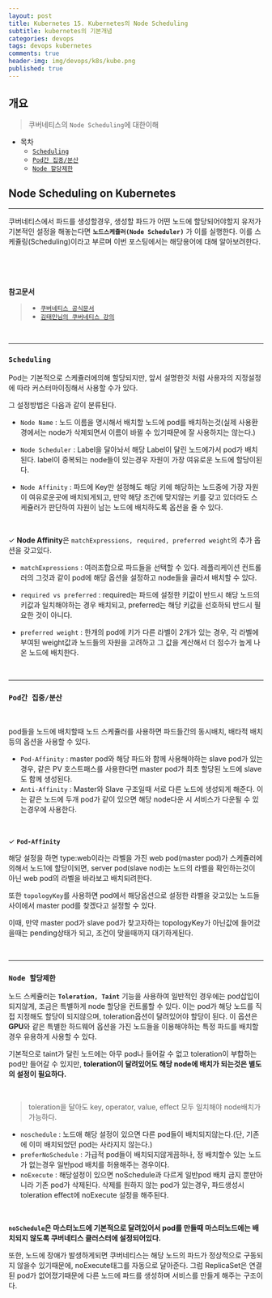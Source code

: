 ```yaml
---
layout: post
title: Kubernetes 15. Kubernetes의 Node Scheduling
subtitle: kubernetes의 기본개념
categories: devops
tags: devops kubernetes
comments: true
header-img: img/devops/k8s/kube.png
published: true
---
```


## 개요
> 쿠버네티스의 `Node Scheduling`에 대한이해
  
- 목차
	- [`Scheduling`](#scheduling)
	- [`Pod간 집중/분산`](#pod간-집중분산)
	- [`Node 할당제한`](#node-할당제한)
  
## Node Scheduling on Kubernetes
---
쿠버네티스에서 파드를 생성할경우, 생성할 파드가 어떤 노드에 할당되어야할지 유저가 기본적인 설정을 해놓는다면 **`노드스케쥴러(Node Scheduler)`** 가 이를 실행한다. 이를 스케쥴링(Scheduling)이라고 부르며 이번 포스팅에서는 해당용어에 대해 알아보려한다.

<br><br><br>


**참고문서**
> - [`쿠버네티스 공식문서`](https://kubernetes.io/ko/docs/concepts/scheduling-eviction/kube-scheduler/)
> - [`김태민님의 쿠버네티스 강의`](https://www.inflearn.com/course/%EC%BF%A0%EB%B2%84%EB%84%A4%ED%8B%B0%EC%8A%A4-%EA%B8%B0%EC%B4%88#)

<br>

---
### **`Scheduling`**

Pod는 기본적으로 스케쥴러에의해 할당되지만, 앞서 설명한것 처럼 사용자의 지정설정에 따라 커스터마이징해서 사용할 수가 있다.

그 설정방법은 다음과 같이 분류된다.

- `Node Name` : 노드 이름을 명시해서 배치할 노드에 pod를 배치하는것(실제 사용환경에서는 node가 삭제되면서 이름이 바뀔 수 있기때문에 잘 사용하지는 않는다.)

- `Node Scheduler` : Label을 달아놔서 해당 Label이 달린 노드에가서 pod가 배치된다. label이 중복되는 node들이 있는경우 자원이 가장 여유로운 노드에 할당이된다.

- `Node Affinity` : 파드에 Key만 설정해도 해당 키에 해당하는 노드중에 가장 자원이 여유로운곳에 배치되게되고, 만약 해당 조건에 맞지않는 키를 갖고 있더라도 스케쥴러가 판단하여 자원이 남는 노드에 배치하도록 옵션을 줄 수 있다.

<br>

✓ **Node Affinity**은 `matchExpressions, required, preferred weight`의 추가 옵션을 갖고있다.

- `matchExpressions` : 여러조합으로 파드들을 선택할 수 있다. 레플리케이션 컨트롤러의 
  그것과 같이 pod에 해당 옵션을 설정하고 node들을 골라서 배치할 수 있다.

- `required vs preferred` : required는 파드에 설정한 키값이 반드시 해당 노드의 키값과 일치해야하는 경우 배치되고, preferred는 해당 키값을 선호하되 반드시 필요한 것이 아니다.

- `preferred weight` : 한개의 pod에 키가 다른 라벨이 2개가 있는 경우, 각 라벨에 부여된 weight값과 노드들의 자원을 고려하고 그 값을 계산해서 더 점수가 높게 나온 노드에 배치한다.

<br>

---

### **`Pod간 집중/분산`**

<br>

pod들을 노드에 배치할때 노드 스케쥴러를 사용하면 파드들간의 동시배치, 배타적 배치 등의 옵션을 사용할 수 있다.

- `Pod-Affinity` : master pod와 해당 파드와 함께 사용해야하는 slave pod가 있는경우, 같은 PV 호스트패스를 사용한다면 master pod가 최초 할당된 노드에 slave도 함께 생성된다.
- `Anti-Affinity` : Master와 Slave 구조일때 서로 다른 노드에 생성되게 해준다. 이는 같은 노드에 두개 pod가 같이 있으면 해당 node다운 시 서비스가 다운될 수 있는경우에 사용한다.

<br>

✓ **`Pod-Affinity`** 

해당 설정을 하면 type:web이라는 라벨을 가진 web pod(master pod)가 스케쥴러에 의해서 노드1에 할당이되면, server pod(slave nod)는 노드의 라벨을 확인하는것이 아닌 web pod의 라벨을 바라보고 배치되려한다.

또한 `topologyKey`를 사용하면 pod에서 해당옵션으로 설정한 라벨을 갖고있는 노드들 사이에서 master pod를 찾겠다고 설정할 수 있다.

이때, 만약 master pod가 slave pod가 찾고자하는 topologyKey가 아닌값에 들어갔을때는 pending상태가 되고, 조건이 맞을때까지 대기하게된다.

<br>

---

### **`Node 할당제한`**

노드 스케쥴러는 **`Toleration, Taint`** 기능을 사용하여 일반적인 경우에는 pod삽입이 되지않게, 조금은 특별하게 node 할당을 컨트롤할 수 있다. 이는 pod가 해당 노드를 직접 지정해도 할당이 되지않으며, toleration옵션이 달려있어야 할당이 된다. 이 옵션은 **GPU**와 같은 특별한 하드웨어 옵션을 가진 노드들을 이용해야하는 특정 파드를 배치할경우 유용하게 사용할 수 있다.

기본적으로 taint가 달린 노드에는 아무 pod나 들어갈 수 없고 toleration이 부합하는 pod만 들어갈 수 있지만, **toleration이 달려있어도 해당 node에 배치가 되는것은 별도의 설정이 필요하다.**

<br>

> toleration을 달아도 key, operator, value, effect 모두 일치해야 node배치가 가능하다.

- `noschedule` : 노드애 해당 설정이 있으면 다른 pod들이 배치되지않는다.(단, 기존에 이미 배치되었던 pod는 사라지지 않는다.)
- `preferNoSchedule` : 가급적 pod들이 배치되지않게끔하나, 정 배치할수 있는 노드가 없는경우 일반pod 배치를 허용해주는 경우이다.
- `noExecute` : 해당설정이 있으면 noSchedule과 다르게 일반pod 배치 금지 뿐만아니라 기존 pod가 삭제된다. 삭제를 원하지 않는 pod가 있는경우, 파드생성시 toleration effect에 noExecute 설정을 해주된다.

<br>

**`noSchedule`은 마스터노드에 기본적으로 달려있어서 pod를 만들때 마스터노드에는 배치되지 않도록 쿠버네티스 클러스터에 설정되어있다.**

또한, 노드에 장애가 발생하게되면 쿠버네티스는 해당 노드의 파드가 정상적으로 구동되지 않을수 있기때문에, noExecute태그를 자동으로 달아준다. 그럼 ReplicaSet은 연결된 pod가 없어졌기때문에 다른 노드에 파드를 생성하며 서비스를 만들게 해주는 구조이다.